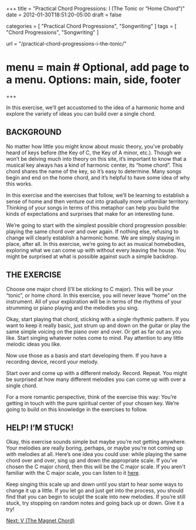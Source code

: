+++
title = "Practical Chord Progressions: I (The Tonic or “Home Chord”)"
date = 2012-01-30T18:51:20-05:00
draft = false

categories = [
  "Practical Chord Progressions",
  "Songwriting"
]
tags = [
  "Chord Progressions",
  "Songwriting"
]

url = "/practical-chord-progressions-i-the-tonic/"

# menu = main # Optional, add page to a menu. Options: main, side, footer
+++

In this exercise, we’ll get accustomed to the idea of a harmonic home and explore the variety of ideas you can build over a single chord.

## BACKGROUND

No matter how little you might know about music theory, you’ve probably heard of keys before (the Key of C, the Key of A minor, etc.). Though we won’t be delving much into theory on this site, it’s important to know that a musical key always has a kind of harmonic center, its “home chord”. This chord shares the name of the key, so it’s easy to determine. Many songs begin and end on the home chord, and it’s helpful to have some idea of why this works.

In this exercise and the exercises that follow, we’ll be learning to establish a sense of home and then venture out into gradually more unfamiliar territory. Thinking of your songs in terms of this metaphor can help you build the kinds of expectations and surprises that make for an interesting tune.

We’re going to start with the simplest possible chord progression possible: playing the same chord over and over again. If nothing else, refusing to change will clearly establish a harmonic home. We are simply staying in place, after all.  In this exercise, we’re going to act as musical homebodies, exploring what we can come up with without every leaving the house. You might be surprised at what is possible against such a simple backdrop.

## THE EXERCISE

Choose one major chord (I’ll be sticking to C major). This will be your “tonic”, or home chord. In this exercise, you will never leave “home” on the instrument. All of your exploration will be in terms of the rhythms of your strumming or piano playing and the melodies you sing.

Okay, start playing that chord, sticking with a single rhythmic pattern. If you want to keep it really basic, just strum up and down on the guitar or play the same simple voicing on the piano over and over. Or get as far out as you like. Start singing whatever notes come to mind. Pay attention to any little melodic ideas you like.

Now use those as a basis and start developing them. If you have a recording device, record your melody.

Start over and come up with a different melody. Record. Repeat. You might be surprised at how many different melodies you can come up with over a single chord.

For a more romantic perspective, think of the exercise this way: You’re getting in touch with the pure spiritual center of your chosen key.  We’re going to build on this knowledge in the exercises to follow.

## HELP! I’M STUCK!

Okay, this exercise sounds simple but maybe you’re not getting anywhere. Your melodies are really boring, perhaps, or maybe you’re not coming up with melodies at all. Here’s one idea you could use: while playing the same chord over and over, sing up and down the appropriate scale. If you’ve chosen the C major chord, then this will be the C major scale. If you aren't familiar with the C major scale, you can listen to it [here]().

Keep singing this scale up and down until you start to hear some ways to change it up a little. If you let go and just get into the process, you should find that you can begin to sculpt the scale into new melodies. If you’re still stuck, try stopping on random notes and going back up or down.  Give it a try!

[Next: V (The Magnet Chord)](/practical-chord-progressions-v-the-dominant/)
